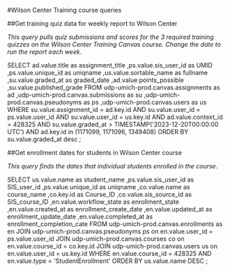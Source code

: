 #Wilson Center Training course queries

##Get training quiz data for weekly report to Wilson Center

*This query pulls quiz submissions and scores for the 3 required training quizzes on the Wilson Center Training Canvas course. Change the date to run the report each week.*

SELECT ad.value.title as assignment_title
    ,ps.value.sis_user_id as UMID
    ,ps.value.unique_id as uniqname
    ,us.value.sortable_name as fullname
    ,su.value.graded_at as graded_date
    ,ad.value.points_possible
    ,su.value.published_grade
FROM udp-umich-prod.canvas.assignments as ad
    ,udp-umich-prod.canvas.submissions as su
    ,udp-umich-prod.canvas.pseudonyms as ps
    ,udp-umich-prod.canvas.users as us
WHERE su.value.assignment_id = ad.key.id
    AND su.value.user_id = ps.value.user_id
    AND su.value.user_id = us.key.id
    AND ad.value.context_id = 428325
    AND su.value.graded_at > TIMESTAMP('2023-12-20T00:00:00 UTC')
    AND ad.key.id in (1171099, 1171096, 1349408)
ORDER BY su.value.graded_at desc
;

##Get enrollment dates for students in Wilson Center course

*This query finds the dates that individual students enrolled in the course.*

SELECT us.value.name as student_name
    ,ps.value.sis_user_id as SIS_user_id
    ,ps.value.unique_id as uniqname
    ,co.value.name as course_name
    ,co.key.id as Course_ID
    ,co.value.sis_source_id as SIS_course_ID
    ,en.value.workflow_state as enrollment_state
    ,en.value.created_at as enrollment_create_date
    ,en.value.updated_at as enrollment_update_date
    ,en.value.completed_at as enrollment_completion_cate
FROM udp-umich-prod.canvas.enrollments as en
JOIN udp-umich-prod.canvas.pseudonyms ps on en.value.user_id = ps.value.user_id
JOIN udp-umich-prod.canvas.courses co on en.value.course_id = co.key.id
JOIN udp-umich-prod.canvas.users us on en.value.user_id = us.key.id
WHERE en.value.course_id = 428325
    AND en.value.type = 'StudentEnrollment'
ORDER BY us.value.name DESC
;

